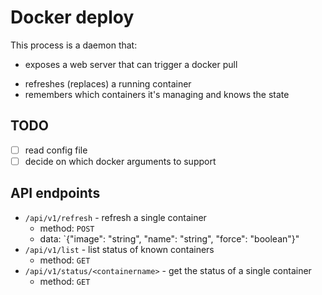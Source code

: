 # Docker deploy

This process is a daemon that:

- exposes a web server that can trigger a docker pull
* refreshes (replaces) a running container
* remembers which containers it's managing and knows the state

## TODO

* [ ] read config file
* [ ] decide on which docker arguments to support

## API endpoints

* `/api/v1/refresh` - refresh a single container
	* method: `POST`
	* data: `{"image": "string", "name": "string", "force": "boolean"}"
* `/api/v1/list` - list status of known containers
	* method: `GET`
* `/api/v1/status/<containername>` - get the status of a single container
	* method: `GET`
